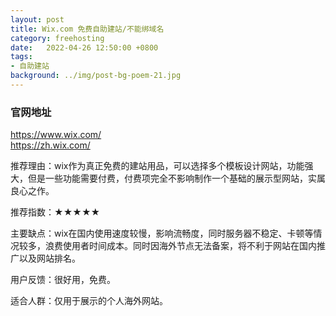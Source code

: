 ```yaml
---
layout: post
title: Wix.com 免费自助建站/不能绑域名
category: freehosting
date:   2022-04-26 12:50:00 +0800
tags:
- 自助建站
background: ../img/post-bg-poem-21.jpg
---
```



### 官网地址
https://www.wix.com/<br>
https://zh.wix.com/

推荐理由：wix作为真正免费的建站用品，可以选择多个模板设计网站，功能强大，但是一些功能需要付费，付费项完全不影响制作一个基础的展示型网站，实属良心之作。

推荐指数：★★★★★

主要缺点：wix在国内使用速度较慢，影响流畅度，同时服务器不稳定、卡顿等情况较多，浪费使用者时间成本。同时因海外节点无法备案，将不利于网站在国内推广以及网站排名。

用户反馈：很好用，免费。

适合人群：仅用于展示的个人海外网站。